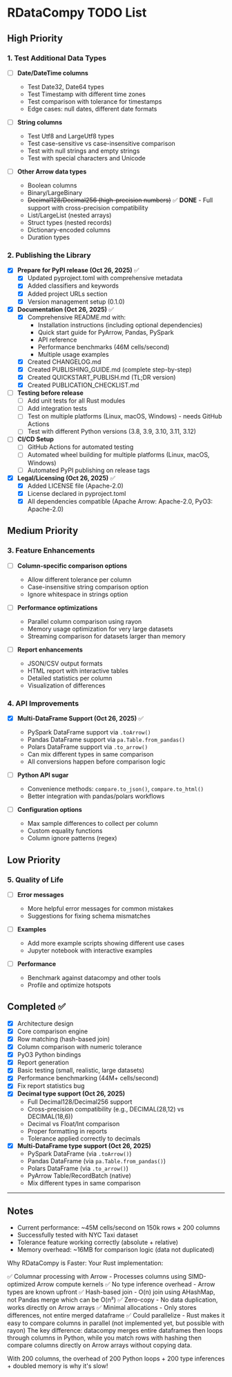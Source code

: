 # RDataCompy TODO List

## High Priority

### 1. Test Additional Data Types
- [ ] **Date/DateTime columns**
  - Test Date32, Date64 types
  - Test Timestamp with different time zones
  - Test comparison with tolerance for timestamps
  - Edge cases: null dates, different date formats
  
- [ ] **String columns**
  - Test Utf8 and LargeUtf8 types
  - Test case-sensitive vs case-insensitive comparison
  - Test with null strings and empty strings
  - Test with special characters and Unicode
  
- [ ] **Other Arrow data types**
  - Boolean columns
  - Binary/LargeBinary
  - ~~Decimal128/Decimal256 (high-precision numbers)~~ ✅ **DONE** - Full support with cross-precision compatibility
  - List/LargeList (nested arrays)
  - Struct types (nested records)
  - Dictionary-encoded columns
  - Duration types

### 2. Publishing the Library

- [x] **Prepare for PyPI release (Oct 26, 2025)** ✅
  - [x] Updated pyproject.toml with comprehensive metadata
  - [x] Added classifiers and keywords
  - [x] Added project URLs section
  - [x] Version management setup (0.1.0)
  
- [x] **Documentation (Oct 26, 2025)** ✅
  - [x] Comprehensive README.md with:
    - Installation instructions (including optional dependencies)
    - Quick start guide for PyArrow, Pandas, PySpark
    - API reference
    - Performance benchmarks (46M cells/second)
    - Multiple usage examples
  - [x] Created CHANGELOG.md
  - [x] Created PUBLISHING_GUIDE.md (complete step-by-step)
  - [x] Created QUICKSTART_PUBLISH.md (TL;DR version)
  - [x] Created PUBLICATION_CHECKLIST.md
  
- [ ] **Testing before release**
  - [ ] Add unit tests for all Rust modules
  - [ ] Add integration tests
  - [ ] Test on multiple platforms (Linux, macOS, Windows) - needs GitHub Actions
  - [ ] Test with different Python versions (3.8, 3.9, 3.10, 3.11, 3.12)
  
- [ ] **CI/CD Setup**
  - [ ] GitHub Actions for automated testing
  - [ ] Automated wheel building for multiple platforms (Linux, macOS, Windows)
  - [ ] Automated PyPI publishing on release tags
  
- [x] **Legal/Licensing (Oct 26, 2025)** ✅
  - [x] Added LICENSE file (Apache-2.0)
  - [x] License declared in pyproject.toml
  - [x] All dependencies compatible (Apache Arrow: Apache-2.0, PyO3: Apache-2.0)

## Medium Priority

### 3. Feature Enhancements

- [ ] **Column-specific comparison options**
  - Allow different tolerance per column
  - Case-insensitive string comparison option
  - Ignore whitespace in strings option
  
- [ ] **Performance optimizations**
  - Parallel column comparison using rayon
  - Memory usage optimization for very large datasets
  - Streaming comparison for datasets larger than memory
  
- [ ] **Report enhancements**
  - JSON/CSV output formats
  - HTML report with interactive tables
  - Detailed statistics per column
  - Visualization of differences

### 4. API Improvements
- [x] **Multi-DataFrame Support (Oct 26, 2025)** ✅
  - PySpark DataFrame support via `.toArrow()`
  - Pandas DataFrame support via `pa.Table.from_pandas()`
  - Polars DataFrame support via `.to_arrow()`
  - Can mix different types in same comparison
  - All conversions happen before comparison logic
  
- [ ] **Python API sugar**
  - Convenience methods: `compare.to_json()`, `compare.to_html()`
  - Better integration with pandas/polars workflows
  
- [ ] **Configuration options**
  - Max sample differences to collect per column
  - Custom equality functions
  - Column ignore patterns (regex)

## Low Priority

### 5. Quality of Life

- [ ] **Error messages**
  - More helpful error messages for common mistakes
  - Suggestions for fixing schema mismatches
  
- [ ] **Examples**
  - Add more example scripts showing different use cases
  - Jupyter notebook with interactive examples
  
- [ ] **Performance**
  - Benchmark against datacompy and other tools
  - Profile and optimize hotspots

## Completed ✅

- [x] Architecture design
- [x] Core comparison engine
- [x] Row matching (hash-based join)
- [x] Column comparison with numeric tolerance
- [x] PyO3 Python bindings
- [x] Report generation
- [x] Basic testing (small, realistic, large datasets)
- [x] Performance benchmarking (44M+ cells/second)
- [x] Fix report statistics bug
- [x] **Decimal type support (Oct 26, 2025)**
  - Full Decimal128/Decimal256 support
  - Cross-precision compatibility (e.g., DECIMAL(28,12) vs DECIMAL(18,6))
  - Decimal vs Float/Int comparison
  - Proper formatting in reports
  - Tolerance applied correctly to decimals
- [x] **Multi-DataFrame type support (Oct 26, 2025)**
  - PySpark DataFrame (via `.toArrow()`)
  - Pandas DataFrame (via `pa.Table.from_pandas()`)
  - Polars DataFrame (via `.to_arrow()`)
  - PyArrow Table/RecordBatch (native)
  - Mix different types in same comparison

---

## Notes

- Current performance: ~45M cells/second on 150k rows × 200 columns
- Successfully tested with NYC Taxi dataset
- Tolerance feature working correctly (absolute + relative)
- Memory overhead: ~16MB for comparison logic (data not duplicated)


Why RDataCompy is Faster:
Your Rust implementation:

✅ Columnar processing with Arrow - Processes columns using SIMD-optimized Arrow compute kernels
✅ No type inference overhead - Arrow types are known upfront
✅ Hash-based join - O(n) join using AHashMap, not Pandas merge which can be O(n²)
✅ Zero-copy - No data duplication, works directly on Arrow arrays
✅ Minimal allocations - Only stores differences, not entire merged dataframe
✅ Could parallelize - Rust makes it easy to compare columns in parallel (not implemented yet, but possible with rayon)
The key difference: datacompy merges entire dataframes then loops through columns in Python, while you match rows with hashing then compare columns directly on Arrow arrays without copying data.

With 200 columns, the overhead of 200 Python loops + 200 type inferences + doubled memory is why it's slow!